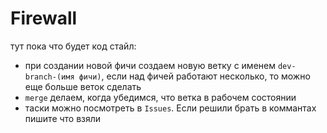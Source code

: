 # Firewall

тут пока что будет код стайл:
- при создании новой фичи создаем новую ветку с именем `dev-branch-(имя фичи)`, если над фичей работают несколько, то можно еще больше веток сделать
- `merge` делаем, когда убедимся, что ветка в рабочем состоянии
- таски можно посмотреть в `Issues`. Если решили брать в коммантах пишите что взяли 
